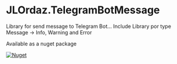 # JLOrdaz.TelegramBotMessage

Library for send message to Telegram Bot... 
Include Library por type Message -> Info, Warning and Error

Available as a nuget package

[![Nuget](https://img.shields.io/nuget/v/JLOrdaz.TelegramBotMessage?style=for-the-badge)](https://www.nuget.org/packages/JLOrdaz.TelegramBotMessage)

